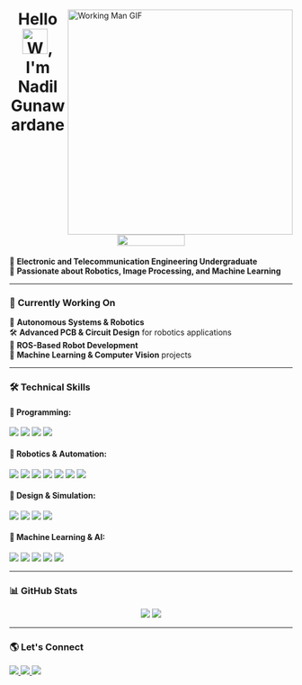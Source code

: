 <div>

<img align="right" alt="Working Man GIF" src="https://media.giphy.com/media/qgQUggAC3Pfv687qPC/giphy.gif" width="400"/>

<h1 align="center">Hello <img src="https://raw.githubusercontent.com/nixin72/nixin72/master/wave.gif" 
         alt="Waving hand animated gif"
         height="45"
         width="45" />, I'm Nadil Gunawardane <div><img align="center" src="https://komarev.com/ghpvc/?username=neocodered&color=brightgreen&label=Profile+Views" height="20" width="120">
</div></h1> 



🚀 **Electronic and Telecommunication Engineering Undergraduate**  
🤖 **Passionate about Robotics, Image Processing, and Machine Learning**  

---

### 🔭 **Currently Working On**
🚗 **Autonomous Systems & Robotics**  
🛠 **Advanced PCB & Circuit Design** for robotics applications  
🤖 **ROS-Based Robot Development**  
📡 **Machine Learning & Computer Vision** projects  

---

### 🛠 **Technical Skills**  
#### 🚀 Programming:  
<img src="https://img.shields.io/badge/Python-3776AB?style=for-the-badge&logo=python&logoColor=white" />
<img src="https://img.shields.io/badge/C-00599C?style=for-the-badge&logo=c&logoColor=white" />
<img src="https://img.shields.io/badge/C++-00599C?style=for-the-badge&logo=cplusplus&logoColor=white" />
<img src="https://img.shields.io/badge/MATLAB-0076A8?style=for-the-badge&logo=mathworks&logoColor=white" />

#### 🤖 Robotics & Automation:  
<img src="https://img.shields.io/badge/Arduino-00979D?style=for-the-badge&logo=arduino&logoColor=white" />
<img src="https://img.shields.io/badge/ESP32-75AADB?style=for-the-badge&logo=espressif&logoColor=white" />
<img src="https://img.shields.io/badge/STM32-03234B?style=for-the-badge&logo=stmicroelectronics&logoColor=white" />
<img src="https://img.shields.io/badge/Raspberry%20Pi-C51A4A?style=for-the-badge&logo=raspberrypi&logoColor=white" />
<img src="https://img.shields.io/badge/Jetson-76B900?style=for-the-badge&logo=nvidia&logoColor=white" />
<img src="https://img.shields.io/badge/ROS1%20Noetic-22314E?style=for-the-badge&logo=ros&logoColor=white" />
<img src="https://img.shields.io/badge/ROS2%20Humble-22314E?style=for-the-badge&logo=ros&logoColor=white" />

#### 📡 Design & Simulation:  
<img src="https://img.shields.io/badge/Altium%20Designer-0076A8?style=for-the-badge&logo=altiumdesigner&logoColor=white" />
<img src="https://img.shields.io/badge/SolidWorks-FF0000?style=for-the-badge&logo=solidworks&logoColor=white" />
<img src="https://img.shields.io/badge/LTspice-000000?style=for-the-badge&logoColor=white" />
<img src="https://img.shields.io/badge/Quartus-0066CC?style=for-the-badge&logo=intel&logoColor=white" />

#### 🧠 Machine Learning & AI:
<img src="https://img.shields.io/badge/PyTorch-EE4C2C?style=for-the-badge&logo=pytorch&logoColor=white" />
<img src="https://img.shields.io/badge/Keras-D00000?style=for-the-badge&logo=keras&logoColor=white" />
<img src="https://img.shields.io/badge/Scikit%20Learn-F7931E?style=for-the-badge&logo=scikitlearn&logoColor=black" />
<img src="https://img.shields.io/badge/OpenCV-5C3EE8?style=for-the-badge&logo=opencv&logoColor=white" />
<img src="https://img.shields.io/badge/YOLO-00FFFF?style=for-the-badge&logo=yolo&logoColor=black" />

---

### 📊 **GitHub Stats**
<div align="center">
<img src="https://github-readme-stats.vercel.app/api?username=neocodered&show_icons=true&theme=dark&count_private=true" />
<img src="https://streak-stats.demolab.com?user=neocodered&theme=dark&hide_border=false&date_format=M%20j%5B%2C%20Y%5D" />
</div>

---

### 🌎 **Let's Connect**  
<a href="https://www.linkedin.com/in/nadil-gunawardane-6a6220215/">
    <img src="https://img.shields.io/badge/LinkedIn-0077B5?style=for-the-badge&logo=linkedin&logoColor=white" />
</a>
<a href="https://github.com/neocodered">
    <img src="https://img.shields.io/badge/GitHub-181717?style=for-the-badge&logo=github&logoColor=white" />
</a>
<a href="mailto:nadilhansith@gmail.com">
    <img src="https://img.shields.io/badge/Email-D14836?style=for-the-badge&logo=gmail&logoColor=white" />
</a>

</div>


